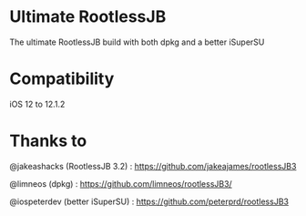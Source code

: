 # Ultimate RootlessJB

The ultimate RootlessJB build with both dpkg and a better iSuperSU

# Compatibility

iOS 12 to 12.1.2

# Thanks to

@jakeashacks (RootlessJB 3.2) : https://github.com/jakeajames/rootlessJB3

@limneos (dpkg) : https://github.com/limneos/rootlessJB3/

@iospeterdev (better iSuperSU) : https://github.com/peterprd/rootlessJB3
